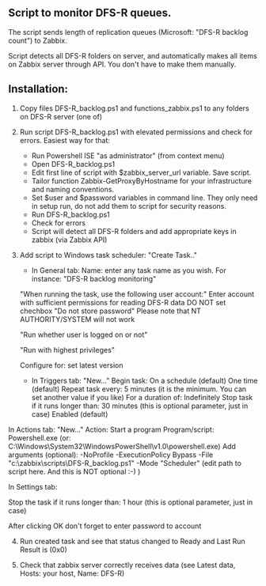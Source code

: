 ## Script to monitor DFS-R queues.

The script sends length of replication queues (Microsoft: "DFS-R backlog count") to Zabbix.

Script detects all DFS-R folders on server, and automatically makes all items on Zabbix server through API. You don't have to make them manually.


## Installation:

1. Copy files DFS-R_backlog.ps1 and functions_zabbix.ps1 to any folders on DFS-R server (one of)

2. Run script DFS-R_backlog.ps1 with elevated permissions and check for errors. 
    Easiest way for that: 
    - Run Powershell ISE "as administrator" (from context menu)
    - Open DFS-R_backlog.ps1
    - Edit first line of script with $zabbix_server_url variable. Save script.
    - Tailor function Zabbix-GetProxyByHostname for your infrastructure and naming conventions.
    - Set $user and $password variables in command line. They only need in setup run, do not add them to script for security reasons. 
    - Run DFS-R_backlog.ps1
    - Check for errors
    - Script will detect all DFS-R folders and add appropriate keys in zabbix (via Zabbix API)

3. Add script to Windows task scheduler:
    "Create Task.."
	
    - In General tab:
	Name: enter any task name as you wish. For instance: "DFS-R backlog monitoring"

	"When running the task, use the following user account:"
	Enter account with sufficient permissions for reading DFS-R data
	DO NOT set chechbox "Do not store password"
	Please note that NT AUTHORITY/SYSTEM will not work
	
	"Run whether user is logged on or not"

	"Run with highest privileges"

	Configure for: set latest version


    - In Triggers tab:
        "New..."
Begin task: On a schedule (default)
One time (default)
Repeat task every: 5 minutes (it is the minimum. You can set another value if you like)
For a duration of: Indefinitely
Stop task if it runs longer than: 30 minutes (this is optional parameter, just in case)
Enabled (default)

In Actions tab:
"New..."
Action: Start a program
Program/script: Powershell.exe
(or: C:\Windows\System32\WindowsPowerShell\v1.0\powershell.exe)
Add arguments (optional): -NoProfile -ExecutionPolicy Bypass -File "c:\zabbix\scripts\DFS-R_backlog.ps1" -Mode "Scheduler"
(edit path to script here. And this is NOT optional :-) )

In Settings tab:

Stop the task if it runs longer than: 1 hour (this is optional parameter, just in case)


After clicking OK don't forget to enter password to account

4. Run created task and see that status changed to Ready and Last Run Result is (0x0)

5. Check that zabbix server correctly receives data (see Latest data, Hosts: your host, Name: DFS-R)

